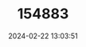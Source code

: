 ---
title: "154883"
category: "Pelotretis flavilatus"
draft: false
date: 2024-02-22 13:03:51
languages:
  English: ["Lemon Sole", "Southern Lemon Sole", "New Zealand Lemon Sole"]
---